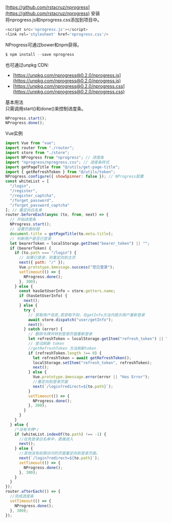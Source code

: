 
# <br />
[https://github.com/rstacruz/nprogress](https://github.com/rstacruz/nprogress)
安装<br />将nprogress.js和nprogress.css添加到项目中。
```javascript
<script src='nprogress.js'></script>
<link rel='stylesheet' href='nprogress.css'/>
```
NProgress可通过bower和npm获得。
```javascript
$ npm install --save nprogress
```
也可通过unpkg CDN:

- [https://unpkg.com/nprogress@0.2.0/nprogress.js](https://unpkg.com/nprogress@0.2.0/nprogress.js)
- [https://unpkg.com/nprogress@0.2.0/nprogress.css](https://unpkg.com/nprogress@0.2.0/nprogress.css)

基本用法<br />只需调用start()和done()来控制进度条。
```javascript
NProgress.start();
NProgress.done();
```
Vue实例
```JavaScript
import Vue from "vue";
import router from "./router";
import store from "./store";
import NProgress from "nprogress"; // 进度条
import "nprogress/nprogress.css"; // 进度条样式
import getPageTitle from "@/utils/get-page-title";
import { getRefreshToken } from "@/utils/token";
NProgress.configure({ showSpinner: false }); // NProgress配置
const whiteList = [
  "/login",
  "/register",
  "/register_captcha",
  "/forget_password",
  "/forget_password_captcha"
]; // 重定向白名单
router.beforeEach(async (to, from, next) => {
  // 开始进度条
  NProgress.start();
  // 设置页面标题
  document.title = getPageTitle(to.meta.title);
  // 判断用户是否已登录
  let bearerToken = localStorage.getItem("bearer_token") || "";
  if (bearerToken) {
    if (to.path === "/login") {
      // 如果已登录，则重定向到主页
      next({ path: "/" });
      Vue.prototype.$message.success("您已登录");
      setTimeout(() => {
        NProgress.done();
      }, 300);
    } else {
      const hasGetUserInfo = store.getters.name;
      if (hasGetUserInfo) {
        next();
      } else {
        try {
          // 获取用户信息,若获取不到，在getInfo方法内提示用户重新登录
          await store.dispatch("user/getInfo");
          next();
        } catch (error) {
          // 删除令牌并转到登录页面重新登录
          let refreshToken = localStorage.getItem("refresh_token") || "";
          // 尝试刷新 token
          //getRefreshToken 方法刷新token
          if (refreshToken.length !== 0) {
            let refreshToken = await getRefreshToken();
            localStorage.setItem("refresh_token", refreshToken);
            next();
          } else {
            Vue.prototype.$message.error(error || "Has Error");
            //重定向到登录页面
            next(`/login?redirect=${to.path}`);
          }
          setTimeout(() => {
            NProgress.done();
          }, 300);
        }
      }
    }
  } else {
    /*没有令牌*/
    if (whiteList.indexOf(to.path) !== -1) {
      //在免登录白名单中，直接进入
      next();
    } else {
      //其他没有权限访问的页面重定向到登录页面。
      next(`/login?redirect=${to.path}`);
      setTimeout(() => {
        NProgress.done();
      }, 300);
    }
  }
});
router.afterEach(() => {
  //完成进度条
  setTimeout(() => {
    NProgress.done();
  }, 300);
});
```
